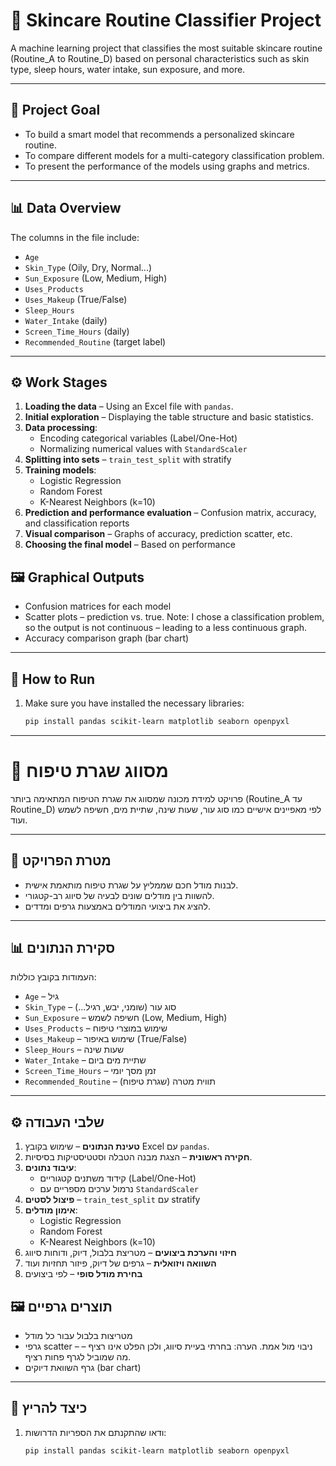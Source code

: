 # 🧴 Skincare Routine Classifier Project

A machine learning project that classifies the most suitable skincare routine (Routine_A to Routine_D) based on personal characteristics such as skin type, sleep hours, water intake, sun exposure, and more.

---

## 🎯 Project Goal

- To build a smart model that recommends a personalized skincare routine.
- To compare different models for a multi-category classification problem.
- To present the performance of the models using graphs and metrics.

---

## 📊 Data Overview

The columns in the file include:

- `Age`
- `Skin_Type` (Oily, Dry, Normal...)
- `Sun_Exposure` (Low, Medium, High)
- `Uses_Products`
- `Uses_Makeup` (True/False)
- `Sleep_Hours`
- `Water_Intake` (daily)
- `Screen_Time_Hours` (daily)
- `Recommended_Routine` (target label)

---

## ⚙️ Work Stages

1.  **Loading the data** – Using an Excel file with `pandas`.
2.  **Initial exploration** – Displaying the table structure and basic statistics.
3.  **Data processing**:
    - Encoding categorical variables (Label/One-Hot)
    - Normalizing numerical values with `StandardScaler`
4.  **Splitting into sets** – `train_test_split` with stratify
5.  **Training models**:
    - Logistic Regression
    - Random Forest
    - K-Nearest Neighbors (k=10)
6.  **Prediction and performance evaluation** – Confusion matrix, accuracy, and classification reports
7.  **Visual comparison** – Graphs of accuracy, prediction scatter, etc.
8.  **Choosing the final model** – Based on performance

## 🖼 Graphical Outputs

- Confusion matrices for each model
- Scatter plots – prediction vs. true. Note: I chose a classification problem, so the output is not continuous – leading to a less continuous graph.
- Accuracy comparison graph (bar chart)

---

## 🚀 How to Run

1.  Make sure you have installed the necessary libraries:
    ```bash
    pip install pandas scikit-learn matplotlib seaborn openpyxl
    ```
-------------------------------------------------------------------------------------------------------------------------------------------------------------------------------------------------------------------
# 🧴 מסווג שגרת טיפוח

פרויקט למידת מכונה שמסווג את שגרת הטיפוח המתאימה ביותר (Routine_A עד Routine_D) לפי מאפיינים אישיים כמו סוג עור, שעות שינה, שתיית מים, חשיפה לשמש ועוד.

---

## 🎯 מטרת הפרויקט

- לבנות מודל חכם שממליץ על שגרת טיפוח מותאמת אישית.
- להשוות בין מודלים שונים לבעיה של סיווג רב-קטגורי.
- להציג את ביצועי המודלים באמצעות גרפים ומדדים.

---

## 📊 סקירת הנתונים

העמודות בקובץ כוללות:

- `Age` – גיל
- `Skin_Type` – סוג עור (שומני, יבש, רגיל...)
- `Sun_Exposure` – חשיפה לשמש (Low, Medium, High)
- `Uses_Products` – שימוש במוצרי טיפוח
- `Uses_Makeup` – שימוש באיפור (True/False)
- `Sleep_Hours` – שעות שינה
- `Water_Intake` – שתיית מים ביום
- `Screen_Time_Hours` – זמן מסך יומי
- `Recommended_Routine` – תווית מטרה (שגרת טיפוח)

---

## ⚙️ שלבי העבודה

1. **טעינת הנתונים** – שימוש בקובץ Excel עם `pandas`.
2. **חקירה ראשונית** – הצגת מבנה הטבלה וסטטיסטיקות בסיסיות.
3. **עיבוד נתונים**:
   - קידוד משתנים קטגוריים (Label/One-Hot)
   - נרמול ערכים מספריים עם `StandardScaler`
4. **פיצול לסטים** – `train_test_split` עם stratify
5. **אימון מודלים**:
   - Logistic Regression
   - Random Forest
   - K-Nearest Neighbors (k=10)
6. **חיזוי והערכת ביצועים** – מטריצת בלבול, דיוק, ודוחות סיווג
7. **השוואה ויזואלית** – גרפים של דיוק, פיזור תחזיות ועוד
8. **בחירת מודל סופי** – לפי ביצועים

## 🖼 תוצרים גרפיים

- מטריצות בלבול עבור כל מודל
- גרפי scatter – ניבוי מול אמת. הערה: בחרתי בעיית סיווג, ולכן הפלט אינו רציף – מה שמוביל לגרף פחות רציף.
- גרף השוואת דיוקים (bar chart)

---

## 🚀 כיצד להריץ

1. ודאו שהתקנתם את הספריות הדרושות:
   ```bash
   pip install pandas scikit-learn matplotlib seaborn openpyxl
